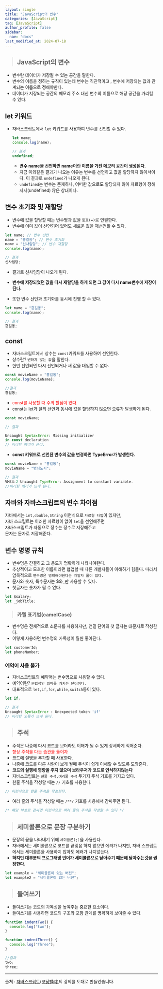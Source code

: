 ```yaml
---
layout: single
title: "JavaScript의 변수"
categories: [JavaScript]
tag: [JavaScript]
author_profile: false
sidebar:
  nav: "docs"
last_modified_at: 2024-07-18
---
```


> ## JavaScript의 변수

- 변수란 데이터가 저장될 수 있는 공간을 말한다.
- 변수의 이름을 정하는 규칙이 있는데 변수는 직관적이고 , 변수에 저장되는 값과 관계되는 이름으로 정해야한다.
- 데이터가 저장되는 공간의 메모리 주소 대신 변수의 이름으로 해당 공간을 가리킬 수 있다.

## let 키워드

- 자바스크립트에서 `let` 키워드를 사용하여 변수를 선언할 수 있다.

  ```javascript
  let name;
  console.log(name);
  ```

  ```javascript
  // 결과
  undefined;
  ```

  - **변수 name을 선언하면 name이란 이름을 가진 메모리 공간이 생성된다.**
  - 지금 이와같은 결과가 나오는 이유는 변수를 선언하고 값을 할당하지 않아서이다. 이 결과로 `undefined`가 나오게 된다.
  - `undefined`는 변수는 존재하나, 어떠한 값으로도 할당되지 않아 자료형이 정해지지(undefined) 않은 상태이다.

## 변수 초기화 및 재할당

- 변수에 값을 할당할 때는 변수명과 값을 `등호(=)`로 연결한다.
- 변수에 이미 값이 선언되어 있어도 새로운 값을 재선언할 수 있다.

```javascript
let name; // 변수 선언
name = "홍길동"; // 변수 초기화
name = "신사임당"; // 변수 재할당
console.log(name);
```

```javascript
// 결과
신사임당;
```

- 결과로 신사임당이 나오게 된다.
- **변수에 저장되었던 값을 다시 재할당을 하게 되면 그 값이 다시 name변수에 저장이된다.**

- 또한 변수 선언과 초기화를 동시에 진행 할 수 있다.

```javascript
let name = "홍길동";
console.log(name);
```

```javascript
// 결과
홍길동;
```

## const

- 자바스크립트에서 상수는 `const`키워드를 사용하여 선언한다.
- 상수란? `변하지 않는 값`을 말한다.
- 한번 선언되면 다시 선언되거나 새 값을 대입할 수 없다.

```javascript
const movieName = "홍길동";
console.log(movieName);

//결과
홍길동;
```

- <span style="color : red;">const를 사용할 때 주의 할점이 있다.<span>
- const는 let과 달리 선언과 동시에 값을 할당하지 않으면 오류가 발생하게 된다.

```javascript
const movieName;

// 결과

Uncaught SyntaxError: Missing initializer
in const declaration
// 이러한 에러가 뜬다.
```

- **const 키워드로 선언된 변수의 값을 변경하면 TypeError가 발생한다.**

```javascript
const movieName = "홍길동";
movieName = "범죄도시";

// 결과
VM34:2 Uncaught TypeError: Assignment to constant variable.
//이러한 에러가 뜨게 된다.
```

## 자바와 자바스크립트의 변수 차이점

자바에서는 `int,double,String` 이런식으로 `자료형 타입`이 있지만,<br>
자바 스크립트는 이러한 자료형이 없이 `let`을 선언해주면<br> 자바스크립트가 자동으로 정수는 정수로 저장해주고<br> 문자는 문자로 저장해준다.<br>

## 변수 명명 규칙

- 변수명은 간결하고 그 용도가 명확하게 나타나야한다.
- 추상적이고 모호한 이름이라면 협업할 때 다른 개발자들이 이해하기 힘들다. 따라서 암묵적으로 `변수명은 명확해야한다는 개발자 룰이 있다.`
- 문자와 숫자, 특수문자는 $와\_만 사용할 수 있다.
- 첫글자는 숫자가 될 수 없다.

```javascript
let $salary;
let _jobTitle;
```

> ### 카멜 표기법(camelCase)

- 변수명은 전체적으로 소문자를 사용하지만, 연결 단어의 첫 글자는 대문자로 작성한다.
- 이렇게 사용하면 변수명의 가독성이 훨씬 좋아진다.

```javascript
let customerId;
let phoneNumber;
```

### 예약어 사용 불가

- 자바스크립트의 예약어는 변수명으로 사용할 수 없다.
- 예약어란? `문법적인 의미를 가지는 단어이다.`
- 대표적으로 `let,if,for,while,switch`등이 있다.

```javascript
let if;

// 결과
Uncaught SyntaxError : Unexpected token 'if'
// 이러한 오류가 뜨게 된다.
```

> ## 주석

- 주석은 나중에 다시 코드를 보더라도 이해가 될 수 있게 상세하게 적어준다.
- <span style="color:red;">항상 주석을 다는 습관을 들이자</span>
- 코드에 설명을 추가할 때 사용한다.
- 나중에 코드를 다른 사람이 보게 될때 주석이 쉽게 이해할 수 있도록 도와준다.
- **코드의 실행에 영향을 주지 않으며 브라우저가 코드로 인식하지않는다**
- 자바스크립트는 `한줄 주석,여러줄 주석` 두가지 주석 기호를 가지고 있다.
- 한줄 주석을 작성할 때는 `//` 기호를 사용한다.

```javascript
// 이런식으로 한줄 주석을 작성한다.
```

- 여러 줄의 주석을 작성할 때는 `/**/` 기호를 사용해서 감싸주면 된다.

```javascript
/* 해당 부호로 감싸면 이런식으로 여러 줄의 주석을 작성할 수 있다 */
```

> ## 세미콜론으로 문장 구분하기

- 문장의 끝을 나타내기 위해 `세미콜론(;)`을 사용한다.
- 자바에서는 세미콜론으로 코드를 끝맺음 하지 않으면 에러가 나지만, 자바 스크립트에서는 세미콜론을 사용하지 않아도 에러가 나지않는다.
- **하지만 대부분의 프로그래밍 언어가 세미콜론으로 닫아주기 때문에 닫아주는것을 권장한다.**

```javascript
let example = "세미콜론이 있는 버전";
let example2 = "세미콜론이 없는 버전";
```

> ## 들여쓰기

- 들여쓰기는 코드의 가독성을 높여주는 중요한 요소이다.
- 들여쓰기를 사용하면 코드의 구조와 포함 관계를 명확하게 보여줄 수 있다.

```javascript
function indentTwo() {
  console.log("two");
}

function indentThree() {
  console.log("Three");
}

//결과
two;
three;
```

<hr>

출처 : [자바스크립트(코딩밸리)](https://www.codingvalley.com/)의 강의를 토대로 만들었습니다.
